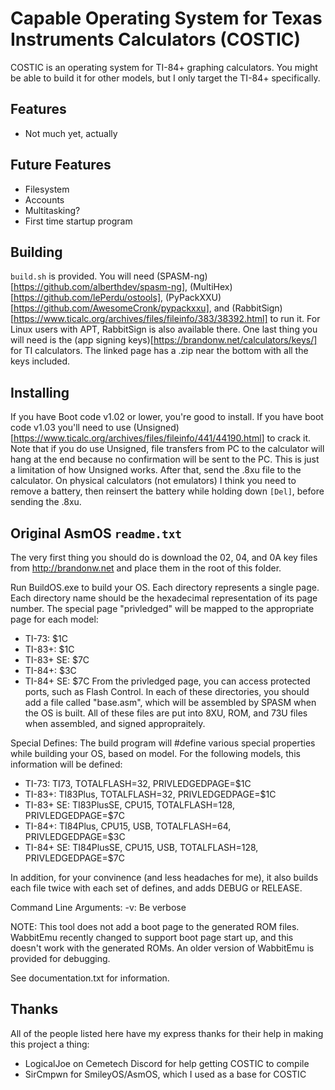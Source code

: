 # Capable Operating System for Texas Instruments Calculators (COSTIC)
COSTIC is an operating system for TI-84+ graphing calculators. You might be able to build it for other models, but I only target the TI-84+ specifically.

## Features
* Not much yet, actually

## Future Features
* Filesystem
* Accounts
* Multitasking?
* First time startup program

## Building
`build.sh` is provided. You will need (SPASM-ng)[https://github.com/alberthdev/spasm-ng], (MultiHex)[https://github.com/lePerdu/ostools], (PyPackXXU)[https://github.com/AwesomeCronk/pypackxxu], and (RabbitSign)[https://www.ticalc.org/archives/files/fileinfo/383/38392.html] to run it. For Linux users with APT, RabbitSign is also available there. One last thing you will need is the (app signing keys)[https://brandonw.net/calculators/keys/] for TI calculators. The linked page has a .zip near the bottom with all the keys included.

## Installing
If you have Boot code v1.02 or lower, you're good to install. If you have boot code v1.03 you'll need to use (Unsigned)[https://www.ticalc.org/archives/files/fileinfo/441/44190.html] to crack it. Note that if you do use Unsigned, file transfers from PC to the calculator will hang at the end because no confirmation will be sent to the PC. This is just a limitation of how Unsigned works. After that, send the .8xu file to the calculator. On physical calculators (not emulators) I think you need to remove a battery, then reinsert the battery while holding down `[Del]`, before sending the .8xu.

## Original AsmOS `readme.txt`
The very first thing you should do is download the 02, 04, and 0A key files
from http://brandonw.net and place them in the root of this folder.

Run BuildOS.exe to build your OS.  Each directory represents a single page.
Each directory name should be the hexadecimal representation of its page
number.  The special page "privledged" will be mapped to the appropriate
page for each model:
* TI-73: $1C
* TI-83+: $1C
* TI-83+ SE: $7C
* TI-84+: $3C
* TI-84+ SE: $7C
From the privledged page, you can access protected ports, such as Flash Control.
In each of these directories, you should add a file called "base.asm", which will
be assembled by SPASM when the OS is built.  All of these files are put into
8XU, ROM, and 73U files when assembled, and signed appropraitely.

Special Defines:
The build program will #define various special properties while building your OS,
based on model.  For the following models, this information will be defined:
* TI-73: TI73, TOTALFLASH=32, PRIVLEDGEDPAGE=$1C
* TI-83+: TI83Plus, TOTALFLASH=32, PRIVLEDGEDPAGE=$1C
* TI-83+ SE: TI83PlusSE, CPU15, TOTALFLASH=128, PRIVLEDGEDPAGE=$7C
* TI-84+: TI84Plus, CPU15, USB, TOTALFLASH=64, PRIVLEDGEDPAGE=$3C
* TI-84+ SE: TI84PlusSE, CPU15, USB, TOTALFLASH=128, PRIVLEDGEDPAGE=$7C

In addition, for your convinence (and less headaches for me), it also builds each
file twice with each set of defines, and adds DEBUG or RELEASE.

Command Line Arguments:
-v: Be verbose

NOTE: This tool does not add a boot page to the generated ROM files.  WabbitEmu
recently changed to support boot page start up, and this doesn't work with the
generated ROMs.  An older version of WabbitEmu is provided for debugging.

See documentation.txt for information.

## Thanks
All of the people listed here have my express thanks for their help in making this project a thing:
* LogicalJoe on Cemetech Discord for help getting COSTIC to compile
* SirCmpwn for SmileyOS/AsmOS, which I used as a base for COSTIC